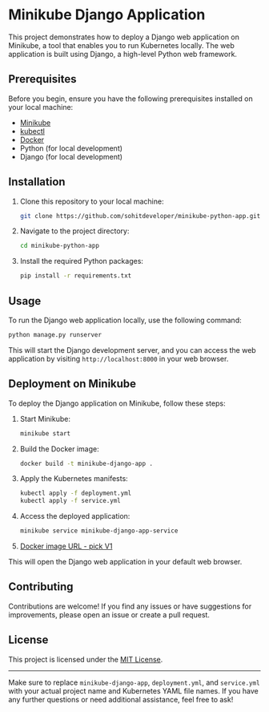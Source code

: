 # Minikube Django Application

This project demonstrates how to deploy a Django web application on Minikube, a tool that enables you to run Kubernetes locally. The web application is built using Django, a high-level Python web framework.

## Prerequisites

Before you begin, ensure you have the following prerequisites installed on your local machine:

- [Minikube](https://minikube.sigs.k8s.io/docs/start/)
- [kubectl](https://kubernetes.io/docs/tasks/tools/install-kubectl/)
- [Docker](https://docs.docker.com/get-docker/)
- Python (for local development)
- Django (for local development)

## Installation

1. Clone this repository to your local machine:

    ```bash
    git clone https://github.com/sohitdeveloper/minikube-python-app.git
    ```

2. Navigate to the project directory:

    ```bash
    cd minikube-python-app
    ```

3. Install the required Python packages:

    ```bash
    pip install -r requirements.txt
    ```

## Usage

To run the Django web application locally, use the following command:

```bash
python manage.py runserver
```

This will start the Django development server, and you can access the web application by visiting `http://localhost:8000` in your web browser.

## Deployment on Minikube

To deploy the Django application on Minikube, follow these steps:

1. Start Minikube:

    ```bash
    minikube start
    ```

2. Build the Docker image:

    ```bash
    docker build -t minikube-django-app .
    ```

3. Apply the Kubernetes manifests:

    ```bash
    kubectl apply -f deployment.yml
    kubectl apply -f service.yml
    ```

4. Access the deployed application:

    ```bash
    minikube service minikube-django-app-service
    ```

5. [Docker image URL - pick V1](https://hub.docker.com/r/sohit28/python-app/tags)


This will open the Django web application in your default web browser.

## Contributing

Contributions are welcome! If you find any issues or have suggestions for improvements, please open an issue or create a pull request.

## License

This project is licensed under the [MIT License](LICENSE).

---

Make sure to replace `minikube-django-app`, `deployment.yml`, and `service.yml` with your actual project name and Kubernetes YAML file names. If you have any further questions or need additional assistance, feel free to ask!
